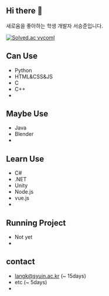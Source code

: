 ## Hi there 👋
새로움을 좋아하는 학생 개발자 서승준입니다.

[![Solved.ac
vycoml](http://mazassumnida.wtf/api/mini/generate_badge?boj=vycoml)](https://solved.ac/vycoml)

## Can Use
- Python
- HTML&CSS&JS
- C
- C++
- 

## Maybe Use
- Java
- Blender
- 

## Learn Use
- C#
- .NET
- Unity
- Node.js
- vue.js
- 

## Running Project
- Not yet
- 

## contact
- langk@syuin.ac.kr (~ 15days)
- etc (~ 5days)
- 
